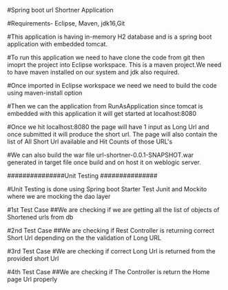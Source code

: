 #Spring boot url Shortner Application

#Requirements- Eclipse, Maven, jdk16,Git

#This application is having in-memory H2 database and is a spring boot application with embedded tomcat.

#To run this application we need to have clone the code from git then imoprt the project into Eclipse workspace. This is a maven project.We need to have maven installed on our system and jdk also required.

#Once imported in Eclipse workspace we need we need to build the code using maven-install option

#Then we can the application from RunAsApplication since tomcat is embedded with this application it will get started at localhost:8080

#Once we hit localhost:8080 the page will have 1 input as Long Url and once submitted it will produce the short url. The page will also contain the list of All Short Url available and Hit Counts of those URL's

#We can also build the war file url-shortner-0.0.1-SNAPSHOT.war  generated in target file once build and on host it on weblogic server.

###############Unit Testing ###############

#Unit Testing is done using Spring boot Starter Test Junit and Mockito where we are mocking the dao layer

#1st Test Case
##We are checking if we are getting all the list of objects of Shortened urls from db

#2nd Test Case
##We are checking if Rest Controller is returning correct Short Url depending on the the validation of Long URL

#3rd Test Case
#We are checking if correct Long Url is returned from the provided short Url 

#4th Test Case
##We are checking if The Controller is return the Home page Url properly




